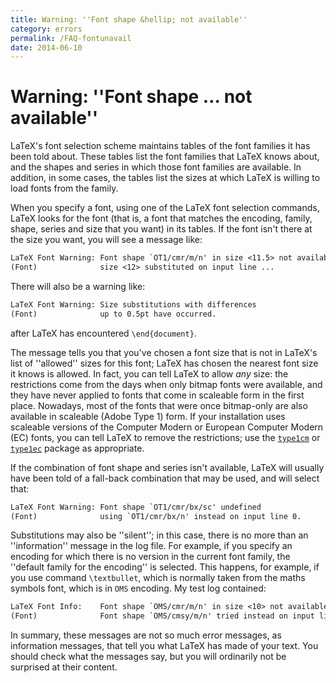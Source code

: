 ```yaml
---
title: Warning: ''Font shape &hellip; not available''
category: errors
permalink: /FAQ-fontunavail
date: 2014-06-10
---
```


# Warning: ''Font shape &hellip; not available''

LaTeX's font selection scheme maintains tables of the font families
it has been told about.  These tables list the font families that
LaTeX knows about, and the shapes and series in which those font
families are available.  In addition, in some cases, the tables list
the sizes at which LaTeX is willing to load fonts from the family.

When you specify a font, using one of the LaTeX font selection
commands, LaTeX looks for the font (that is, a font that matches
the encoding, family, shape, series and size that you want) in its
tables.  If the font isn't there at the size you want, you will see a
message like:
```latex
LaTeX Font Warning: Font shape `OT1/cmr/m/n' in size <11.5> not available
(Font)              size <12> substituted on input line ...
```
There will also be a warning like:
```latex
LaTeX Font Warning: Size substitutions with differences
(Font)              up to 0.5pt have occurred.
```
after LaTeX has encountered `\end{document}`.

The message tells you that you've chosen a font size that is not in
LaTeX's list of ''allowed'' sizes for this font; LaTeX has
chosen the nearest font size it knows is allowed.  In fact, you can
tell LaTeX to allow _any_ size: the restrictions come from the
days when only bitmap fonts were available, and they have never
applied to fonts that come in scaleable form in the first place.
Nowadays, most of the fonts that were once bitmap-only are also
available in scaleable (Adobe Type&nbsp;1) form.  If your installation uses
scaleable versions of the Computer Modern or European Computer Modern
(EC) fonts, you can tell LaTeX to remove the restrictions;
use the [`type1cm`](https://ctan.org/pkg/type1cm) or [`type1ec`](https://ctan.org/pkg/type1ec) package as appropriate.

If the combination of font shape and series isn't available, LaTeX
will usually have been told of a fall-back combination that may be
used, and will select that:
```latex
LaTeX Font Warning: Font shape `OT1/cmr/bx/sc' undefined
(Font)              using `OT1/cmr/bx/n' instead on input line 0.
```

Substitutions may also be ''silent''; in this case, there is no more
than an ''information'' message in the log file.  For example, if you
specify an encoding for which there is no version in the current font
family, the ''default family for the encoding'' is selected.  This
happens, for example, if you use command `\textbullet`, which is
normally taken from the maths symbols font, which is in `OMS`
encoding.  My test log contained:
```latex
LaTeX Font Info:    Font shape `OMS/cmr/m/n' in size <10> not available
(Font)              Font shape `OMS/cmsy/m/n' tried instead on input line ...
```

In summary, these messages are not so much error messages, as
information messages, that tell you what LaTeX has made of your
text.  You should check what the messages say, but you will ordinarily
not be surprised at their content.

